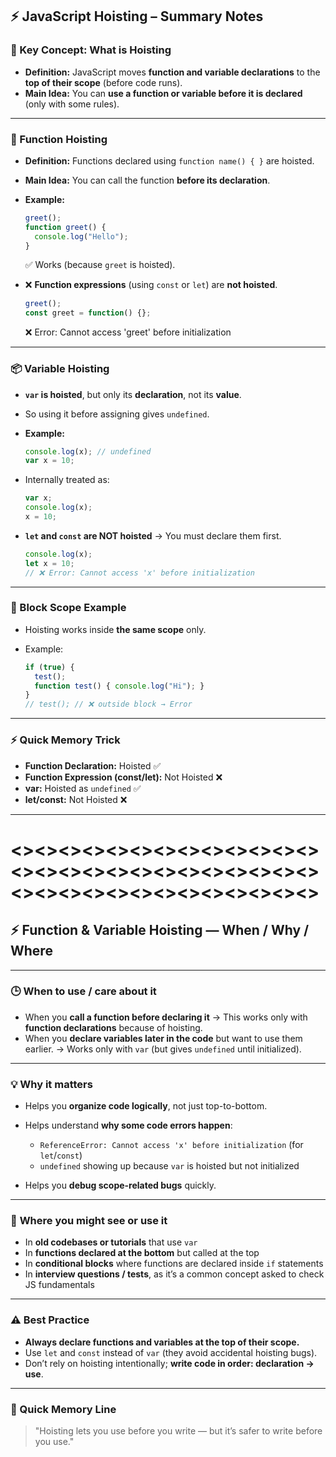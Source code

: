 ## ⚡ JavaScript Hoisting – Summary Notes

### 🧠 Key Concept: What is Hoisting

* **Definition:** JavaScript moves **function and variable declarations** to the **top of their scope** (before code runs).
* **Main Idea:** You can **use a function or variable before it is declared** (only with some rules).

---

### 🧩 Function Hoisting

* **Definition:** Functions declared using `function name() { }` are hoisted.

* **Main Idea:** You can call the function **before its declaration**.

* **Example:**

  ```js
  greet(); 
  function greet() {
    console.log("Hello");
  }
  ```

  ✅ Works (because `greet` is hoisted).

* ❌ **Function expressions** (using `const` or `let`) are **not hoisted**.

  ```js
  greet(); 
  const greet = function() {}; 
  ```

  ❌ Error: Cannot access 'greet' before initialization

---

### 📦 Variable Hoisting

* **`var` is hoisted**, but only its **declaration**, not its **value**.

* So using it before assigning gives `undefined`.

* **Example:**

  ```js
  console.log(x); // undefined
  var x = 10;
  ```

* Internally treated as:

  ```js
  var x;
  console.log(x);
  x = 10;
  ```

* **`let` and `const` are NOT hoisted** → You must declare them first.

  ```js
  console.log(x); 
  let x = 10;
  // ❌ Error: Cannot access 'x' before initialization
  ```

---

### 📌 Block Scope Example

* Hoisting works inside **the same scope** only.
* Example:

  ```js
  if (true) {
    test();
    function test() { console.log("Hi"); }
  }
  // test(); // ❌ outside block → Error
  ```

---

### ⚡ Quick Memory Trick

* **Function Declaration:** Hoisted ✅
* **Function Expression (const/let):** Not Hoisted ❌
* **var:** Hoisted as `undefined` ✅
* **let/const:** Not Hoisted ❌

---

# <><><><><><><><><><><><><><><><><><><><><><><><><><><><><><><><><><><><><><><>


## ⚡ Function & Variable Hoisting — When / Why / Where

---

### 🕒 **When to use / care about it**

* When you **call a function before declaring it**
  → This works only with **function declarations** because of hoisting.
* When you **declare variables later in the code** but want to use them earlier.
  → Works only with `var` (but gives `undefined` until initialized).

---

### 💡 **Why it matters**

* Helps you **organize code logically**, not just top-to-bottom.
* Helps understand **why some code errors happen**:

  * `ReferenceError: Cannot access 'x' before initialization` (for `let`/`const`)
  * `undefined` showing up because `var` is hoisted but not initialized
* Helps you **debug scope-related bugs** quickly.

---

### 📍 **Where you might see or use it**

* In **old codebases or tutorials** that use `var`
* In **functions declared at the bottom** but called at the top
* In **conditional blocks** where functions are declared inside `if` statements
* In **interview questions / tests**, as it’s a common concept asked to check JS fundamentals

---

### ⚠️ **Best Practice**

* **Always declare functions and variables at the top of their scope.**
* Use `let` and `const` instead of `var` (they avoid accidental hoisting bugs).
* Don’t rely on hoisting intentionally; **write code in order: declaration → use**.

---

### 🧠 Quick Memory Line

> "Hoisting lets you use before you write —
> but it’s safer to write before you use."

